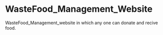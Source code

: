 # WasteFood_Management_Website
WasteFood_Management_website in which any one can donate and recive food. 
